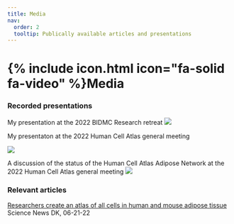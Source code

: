 ```yaml
---
title: Media
nav:
  order: 2
  tooltip: Publically available articles and presentations
---
```


# {% include icon.html icon="fa-solid fa-video" %}Media

### Recorded presentations

My presentation at the 2022 BIDMC Research retreat
![]({https://vimeo.com/753052298})

My presentaton at the 2022 Human Cell Atlas general meeting

![](https://youtu.be/FCjGzQXZLSc?t=913)

A discussion of the status of the Human Cell Atlas Adipose Network at the 2022 Human Cell Atlas general meeting
![](https://youtu.be/Io1VqyIYh-c?t=3109)

### Relevant articles

[Researchers create an atlas of all cells in human and mouse adipose tissue][scidk]
Science News DK, 06-21-22

[scidk]: https://sciencenews.dk/en/researchers-create-an-atlas-of-all-cells-in-human-and-mouse-adipose-tissue